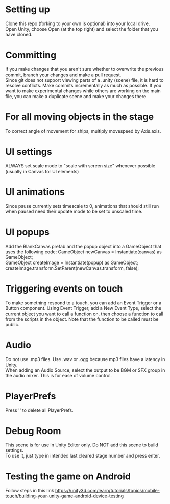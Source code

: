 # Setting up

Clone this repo (forking to your own is optional) into your local drive. <br>
Open Unity, choose Open (at the top right) and select the folder that you have cloned.

# Committing

If you make changes that you aren't sure whether to overwrite the previous commit, branch your changes and make a pull request. <br>
Since git does not support viewing parts of a .unity (scene) file, it is hard to resolve conflicts. Make commits incrementally as much as possible. If you want to make experimental changes while others are working on the main file, you can make a duplicate scene and make your changes there.

# For all moving objects in the stage

To correct angle of movement for ships, multiply movespeed by Axis.axis.

# UI settings

ALWAYS set scale mode to "scale with screen size" whenever possible (usually in Canvas for UI elements)

# UI animations

Since pause currently sets timescale to 0, animations that should still run when paused need their update mode to be set to unscaled time.

# UI popups

Add the BlankCanvas prefab and the popup object into a GameObject that uses the following code:
GameObject newCanvas = Instantiate(canvas) as GameObject; <br>
GameObject createImage = Instantiate(popup) as GameObject; <br>
createImage.transform.SetParent(newCanvas.transform, false);

# Triggering events on touch

To make something respond to a touch, you can add an Event Trigger or a Button component. Using Event Trigger, add a New Event Type, select the current object you want to call a function on, then choose a function to call from the scripts in the object. Note that the function to be called must be public. <br>

# Audio

Do not use .mp3 files. Use .wav or .ogg because mp3 files have a latency in Unity. <br>
When adding an Audio Source, select the output to be BGM or SFX group in the audio mixer. This is for ease of volume control.

# PlayerPrefs

Press '\' to delete all PlayerPrefs.

# Debug Room

This scene is for use in Unity Editor only. Do NOT add this scene to build settings. <br>
To use it, just type in intended last cleared stage number and press enter.

# Testing the game on Android

Follow steps in this link https://unity3d.com/learn/tutorials/topics/mobile-touch/building-your-unity-game-android-device-testing